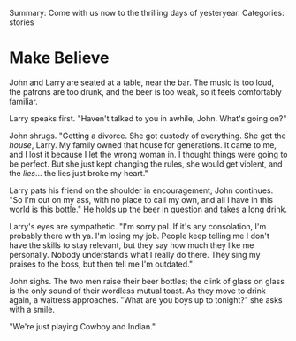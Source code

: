 Summary: Come with us now to the thrilling days of yesteryear.
Categories: stories

# Make Believe

John and Larry are seated at a table, near the bar. The music is too loud, the patrons are too drunk, and the beer is too weak, so it feels comfortably familiar.

Larry speaks first. "Haven't talked to you in awhile, John. What's going on?"

John shrugs. "Getting a divorce. She got custody of everything. She got the *house*, Larry. My family owned that house for generations. It came to me, and I lost it because I let the wrong woman in. I thought things were going to be perfect. But she just kept changing the rules, she would get violent, and the *lies*... the lies just broke my heart."

Larry pats his friend on the shoulder in encouragement; John continues. "So I'm out on my ass, with no place to call my own, and all I have in this world is this bottle." He holds up the beer in question and takes a long drink.

Larry's eyes are sympathetic. "I'm sorry pal. If it's any consolation, I'm probably there with ya. I'm losing my job. People keep telling me I don't have the skills to stay relevant, but they say how much they like me personally. Nobody understands what I really do there. They sing my praises to the boss, but then tell me I'm outdated."

John sighs. The two men raise their beer bottles; the clink of glass on glass is the only sound of their wordless mutual toast. As they move to drink again, a waitress approaches. "What are you boys up to tonight?" she asks with a smile.

"We're just playing Cowboy and Indian."

